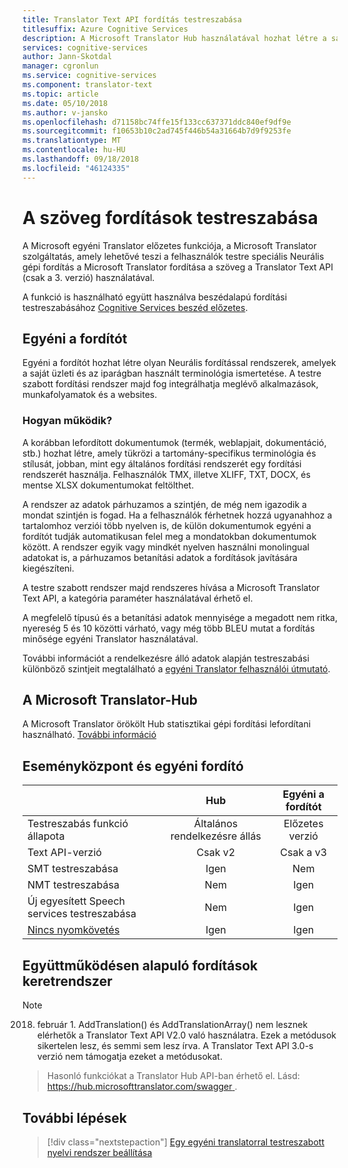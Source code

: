 ```yaml
---
title: Translator Text API fordítás testreszabása
titlesuffix: Azure Cognitive Services
description: A Microsoft Translator Hub használatával hozhat létre a saját gépi fordítási rendszer használatával az előnyben részesített terminológia és a stílust.
services: cognitive-services
author: Jann-Skotdal
manager: cgronlun
ms.service: cognitive-services
ms.component: translator-text
ms.topic: article
ms.date: 05/10/2018
ms.author: v-jansko
ms.openlocfilehash: d71158bc74ffe15f133cc637371ddc840ef9df9e
ms.sourcegitcommit: f10653b10c2ad745f446b54a31664b7d9f9253fe
ms.translationtype: MT
ms.contentlocale: hu-HU
ms.lasthandoff: 09/18/2018
ms.locfileid: "46124335"
---
```

# <a name="customize-your-text-translations"></a>A szöveg fordítások testreszabása

A Microsoft egyéni Translator előzetes funkciója, a Microsoft Translator szolgáltatás, amely lehetővé teszi a felhasználók testre speciális Neurális gépi fordítás a Microsoft Translator fordítása a szöveg a Translator Text API (csak a 3. verzió) használatával. 

A funkció is használható együtt használva beszédalapú fordítási testreszabásához [Cognitive Services beszéd előzetes](https://docs.microsoft.com/azure/cognitive-services/speech-service/).

## <a name="custom-translator"></a>Egyéni a fordítót

Egyéni a fordítót hozhat létre olyan Neurális fordítással rendszerek, amelyek a saját üzleti és az iparágban használt terminológia ismertetése. A testre szabott fordítási rendszer majd fog integrálhatja meglévő alkalmazások, munkafolyamatok és a websites. 

### <a name="how-does-it-work"></a>Hogyan működik?

A korábban lefordított dokumentumok (termék, weblapjait, dokumentáció, stb.) hozhat létre, amely tükrözi a tartomány-specifikus terminológia és stílusát, jobban, mint egy általános fordítási rendszerét egy fordítási rendszerét használja. Felhasználók TMX, illetve XLIFF, TXT, DOCX, és mentse XLSX dokumentumokat feltölthet.  

A rendszer az adatok párhuzamos a szintjén, de még nem igazodik a mondat szintjén is fogad. Ha a felhasználók férhetnek hozzá ugyanahhoz a tartalomhoz verziói több nyelven is, de külön dokumentumok egyéni a fordítót tudják automatikusan felel meg a mondatokban dokumentumok között.  A rendszer egyik vagy mindkét nyelven használni monolingual adatokat is, a párhuzamos betanítási adatok a fordítások javítására kiegészíteni. 

A testre szabott rendszer majd rendszeres hívása a Microsoft Translator Text API, a kategória paraméter használatával érhető el.

A megfelelő típusú és a betanítási adatok mennyisége a megadott nem ritka, nyereség 5 és 10 közötti várható, vagy még több BLEU mutat a fordítás minősége egyéni Translator használatával.

További információt a rendelkezésre álló adatok alapján testreszabási különböző szintjeit megtalálható a [egyéni Translator felhasználói útmutató](http://aka.ms/CustomTranslatorDocs).


## <a name="microsoft-translator-hub"></a>A Microsoft Translator-Hub

A Microsoft Translator örökölt Hub statisztikai gépi fordítási lefordítani használható. [További információ](https://www.microsoft.com/en-us/translator/hub.aspx) 

## <a name="custom-translator-versus-hub"></a>Eseményközpont és egyéni fordító

|   | **Hub** | **Egyéni a fordítót**|
|:-----|:----:|:----:|
|Testreszabás funkció állapota   | Általános rendelkezésre állás  | Előzetes verzió |
| Text API-verzió  | Csak v2   | Csak a v3 |
| SMT testreszabása | Igen   | Nem | 
| NMT testreszabása | Nem    | Igen |
| Új egyesített Speech services testreszabása | Nem    | Igen | 
| [Nincs nyomkövetés](http://www.aka.ms/notrace) | Igen   | Igen | 

## <a name="collaborative-translations-framework"></a>Együttműködésen alapuló fordítások keretrendszer

> [!NOTE]
> 2018. február 1. AddTranslation() és AddTranslationArray() nem lesznek elérhetők a Translator Text API V2.0 való használatra. Ezek a metódusok sikertelen lesz, és semmi sem lesz írva. A Translator Text API 3.0-s verzió nem támogatja ezeket a metódusokat.

>Hasonló funkciókat a Translator Hub API-ban érhető el. Lásd: [ https://hub.microsofttranslator.com/swagger ](https://hub.microsofttranslator.com/swagger). 

## <a name="next-steps"></a>További lépések

> [!div class="nextstepaction"]
> [Egy egyéni translatorral testreszabott nyelvi rendszer beállítása](http://aka.ms/CustomTranslatorDocs)
